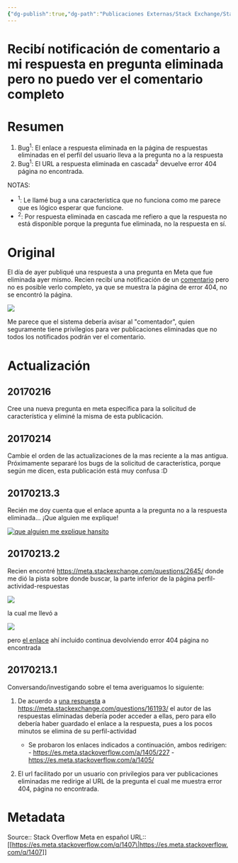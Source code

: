 ```yaml
---
{"dg-publish":true,"dg-path":"Publicaciones Externas/Stack Exchange/Stack Overflow en español/Stack Overflow en español Meta/es.meta.stackoverflow.com-1407.md","permalink":"/publicaciones-externas/stack-exchange/stack-overflow-en-espanol/stack-overflow-en-espanol-meta/es-meta-stackoverflow-com-1407/","title":"Recibí notificación de comentario a mi respuesta en pregunta eliminada pero no puedo ver el comentario completo","hide":true,"noteIcon":"default","created":"2024-04-03T12:49:10.592-06:00","updated":"2024-04-05T16:43:59.163-06:00"}
---
```


# Recibí notificación de comentario a mi respuesta en pregunta eliminada pero no puedo ver el comentario completo

# Resumen

1. Bug<sup>1</sup>: El enlace a respuesta eliminada en la página de respuestas eliminadas en el perfil del usuario lleva a la pregunta no a la respuesta
2. Bug<sup>1</sup>: El URL a respuesta eliminada en cascada<sup>2</sup> devuelve error 404 página no encontrada.


NOTAS:  

- <sup>1</sup>: Le llamé bug a una característica que no funciona como me parece que es lógico esperar que funcione.   
- <sup>2</sup>: Por respuesta eliminada en cascada me refiero a que la respuesta no está disponible porque la pregunta fue eliminada, no la respuesta en sí.

# Original
El día de ayer publiqué una respuesta a una pregunta en Meta que fue eliminada ayer mismo. Recien recibí una notificación de un [comentario][1] pero no es posible verlo completo, ya que se muestra la página de error 404, no se encontró la página.


  
[![][2]][2]

Me parece que el sistema debería avisar al "comentador", quien seguramente tiene privilegios para ver publicaciones eliminadas que no todos los notificados podrán ver el comentario.

# Actualización

## 20170216
Cree una nueva pregunta en meta específica para la solicitud de característica y eliminé la misma de esta publicación.

## 20170214
Cambie el orden de las actualizaciones de la mas reciente a la mas antigua. Próximamente separaré los bugs de la solicitud de característica, porque según me dicen, esta publicación está muy confusa :D

## 20170213.3
Recién me doy cuenta que el enlace apunta a la pregunta no a la respuesta eliminada... ¡Que alguien me explique!

[![que alguien me explique  hansito][7]][7]


## 20170213.2

Recien encontré https://meta.stackexchange.com/questions/2645/ <!-- show-all-of-my-question-answers-to-me-even-if-they-are-deleted --> donde me dió la pista sobre donde buscar, la parte inferior de la página perfil-actividad-respuestas 

[![][4]][4]

la cual me llevó a  

[![][5]][5]

pero [el enlace][6] ahí incluido continua devolviendo error 404 página no encontrada

## 20170213.1 
Conversando/investigando sobre el tema averiguamos lo siguiente:

1. De acuerdo a [una respuesta][3] a https://meta.stackexchange.com/questions/161193/ <!-- how-long-can-you-see-your-own-deleted-answers/ --> el autor de las respuestas eliminadas debería poder acceder a ellas, pero para ello debería haber guardado el enlace a la respuesta, pues a los pocos minutos se elimina de su perfil-actividad
   - Se probaron los enlaces indicados a continuación, ambos redirigen:
          - https://es.meta.stackoverflow.com/a/1405/227
          - https://es.meta.stackoverflow.com/a/1405/
    
2. El url facilitado por un usuario con privilegios para ver publicaciones eliminadas me redirige al URL de la pregunta el cual me muestra error 404, página no encontrada.


  [1]: https://es.meta.stackoverflow.com/posts/comments/3796?noredirect=1
  [2]: https://i.stack.imgur.com/23km2.png
  [3]: https://meta.stackexchange.com/a/161196/289691
  [4]: https://i.stack.imgur.com/CTC34.png
  [5]: https://i.stack.imgur.com/Eksec.png
  [6]: https://es.meta.stackoverflow.com/questions/1404/se-puede-realizar-algo-contra-el-voto-serial-negativo/1405#1405
  [7]: https://i.stack.imgur.com/b1IvE.jpg

# Metadata
Source:: Stack Overflow Meta en español
URL:: [[https://es.meta.stackoverflow.com/q/1407\|https://es.meta.stackoverflow.com/q/1407]]

